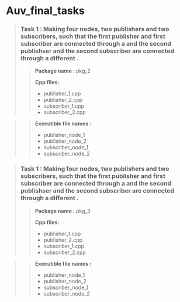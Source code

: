 # Auv_final_tasks


>### Task 1 : Making four nodes, two publishers and two subscribers, such that the first publisher and first subscriber are connected through a <topic1> and the second publishser and the second subscriber are connected through a different <topic2>.
>> **Package name :** pkg_2  
>>
>> **Cpp files:**  
>>   * publisher_1.cpp   
>>   * publisher_2.cpp  
>>   * subscriber_1.cpp   
>>   * subscriber_2.cpp  

>>
>> **Executible file names :**   
>>   * publisher_node_1  
>>   * publisher_node_2  
>>   * subscriber_node_1  
>>   * subscriber_node_2  
  
  
>### Task 1 : Making four nodes, two publishers and two subscribers, such that the first publisher and first subscriber are connected through a <topic1> and the second publishser and the second subscriber are connected through a different <topic2>.
>> **Package name :** pkg_3  
>>
>> **Cpp files:**  
>>   * publisher_1.cpp   
>>   * publisher_2.cpp  
>>   * subscriber_1.cpp   
>>   * subscriber_2.cpp  

>>
>> **Executible file names :**   
>>   * publisher_node_1  
>>   * publisher_node_2  
>>   * subscriber_node_1  
>>   * subscriber_node_2  
   
